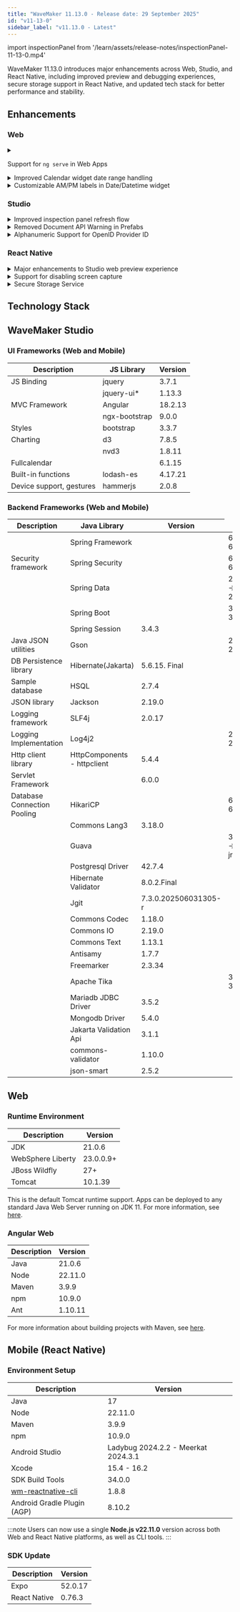 ```yaml
---
title: "WaveMaker 11.13.0 - Release date: 29 September 2025"
id: "v11-13-0"
sidebar_label: "v11.13.0 - Latest"
---
```


import inspectionPanel from '/learn/assets/release-notes/inspectionPanel-11-13-0.mp4'

WaveMaker 11.13.0 introduces major enhancements across Web, Studio, and React Native, including improved preview and debugging experiences, secure storage support in React Native, and updated tech stack for better performance and stability.

## Enhancements

### Web

<details>
<summary>

Support for `ng serve` in Web Apps

</summary>

WaveMaker web apps can now be run and debugged locally using `ng serve`, just like standard Angular applications. This makes it easier for developers to test, debug, and extend their apps outside of Studio by running the frontend independently and connecting it to backend services via a proxy configuration.
</details>

<details>
<summary>Improved Calendar widget date range handling</summary>
In Calendar widget, months and years outside the defined minimum and maximum date range are now not only greyed out but also show a block icon (🚫) cursor on hover. This provides clearer feedback to users when attempting to select unavailable options.
</details>

<details>
<summary>Customizable AM/PM labels in Date/Datetime widget</summary>

The Date and Datetime widgets now support customizable AM/PM labels. Developers can override the default text by adding `LABEL_AM` and `LABEL_PM` entries in Localized Messages (i18n). Once defined, these labels will be applied in the Time and Datetime widgets to match project requirements.
</details>

### Studio

<details>
<summary>Improved inspection panel refresh flow</summary>
The inspection panel now provides clear feedback while results are being refreshed. When a refresh is triggered, the Refresh and Download buttons are disabled until the process completes, and a loading indicator (“Inspection in progress…”) is displayed. Once results are updated, the buttons are re-enabled and a notification confirms the update. This prevents repeated clicks, avoids confusion with old results, and ensures a smoother inspection experience.

<video src={inspectionPanel} autoPlay controls loop style={{maxWidth:"100%"}}/>

</details>

<details>
<summary>Removed Document API Warning in Prefabs</summary>

The warning about using the `document` API in prefab scripts has been removed. Developers can now use the API without seeing unnecessary warnings.
</details>

<details>
<summary>Alphanumeric Support for OpenID Provider ID</summary>

OpenID provider IDs now support alphanumeric values, allowing identifiers such as _IDP1_, _IDP2_, etc. This enhancement makes it easier to manage multiple OpenID providers with clear and flexible naming.
</details>

### React Native

<details>
<summary>Major enhancements to Studio web preview experience</summary>

We’ve significantly upgraded the Studio web preview experience to streamline development and enable faster debugging.

#### Key Enhancements

#### Build Progress Indicators

- Provides visual step-by-step indicators during the build process  
- Displays the number of completed steps and time taken for each step, offering better visibility into loading progress

![Preview - Build Progress Indicators](/learn/assets/release-notes/previewSteps.png)

#### Improved Error Display in Preview

- Build errors now appear directly within the preview, removing the need to manually check Studio logs
- Error messages are descriptive and contextual, clearly indicating the useful information like stage, file location, line number where the issue occurred

![Improved Error Display in Preview](/learn/assets/release-notes/previewError.png)

#### Clean Preview

Introduced a Clean Preview option in the Studio, that clears cached builds and generates a fresh build for preview.

![Preview - Clean Preview Button](/learn/assets/release-notes/previewClean.png)


#### Enhanced Device Preview & Layout Testing

- Preview now supports a broader range of devices, including popular phones and tablets.
- Easily switch between portrait and landscape modes to validate responsiveness.
- Adjustable zoom controls for fine-tuning layouts across various screen sizes.

![Preview - Enhanced Device Preview & Layout Testing](/learn/assets/release-notes/preview.png)

#### WavePulse Integration

- Integrated debugging inside Studio Preview:
  - Console logs
  - Network activity
  - UI element tree with properties and applied styles

![Preview - WavePulse](/learn/assets/release-notes/previewWavePulse.png)

#### Before vs After

| Before                  | After                                |
|-------------------------|---------------------------------------|
| Generic spinner only    | Visual step-by-step loader            |
| Blank screen on error   | Error display with exact failure step |
| No inbuilt debugging tools | WavePulse is now integrated into web preview |


These upgrades make Studio Preview more developer friendly, helping you easily build, test, and debug your apps.
</details>

<details>
<summary>Support for disabling screen capture</summary>
A new option is available to protect sensitive data by preventing screenshots in apps. When enabled, this feature blocks both direct screenshots and cached screenshots that appear in the recent apps screen.  

To enable, add the following in **wm_rn_config.json**:  

```json
"screenCaptureProtection": {
  "enabled": true
}
```

> Note: This requires a development build and may not work in Expo Go.

</details>

<details>
<summary>Secure Storage Service</summary>

Introducing `SecureStorageService`, a newly added service in WaveMaker React Native, to store sensitive data such as authentication tokens, passwords, or API keys in an encrypted way. This service leverages platform-specific secure storage (via Expo Secure Store), so developers no longer need to manually import or configure libraries.  

Example usage:  
```ts
async function manageAccessToken() {
  try {
    // Set the AccessToken
    await App.getDependency("SecureStorageService").setItem("AccessToken3", "Wavemaker3");

    // Get the AccessToken
    const accessToken = await App.getDependency("SecureStorageService").getItem("AccessToken3");
    Page.Widgets.label2.caption = await App.getDependency("SecureStorageService").getItem("AccessToken3");

    // Log the result
    console.log(accessToken); // Should log "Wavemaker3" if successful
  } catch (error) {
    console.error("An error occurred:", error);
  }
}
```

**Supported methods:**

| Method                | Description                                          |
| --------------------- | ---------------------------------------------------- |
| `getItem(key)`       | Retrieves a securely stored value for the given key. |
| `setItem(key, value)` | Stores the value securely under the given key.       |
| `removeItem(key)`     | Removes a securely stored value.                     |

> Note : SecureStorageService supports a maximum of 4KB per key and is not intended for large datasets.

</details>

## Technology Stack

## WaveMaker Studio 

### UI Frameworks (Web and Mobile)

| Description | JS Library | Version |
| --- | --- | --- |
| JS Binding | jquery |  3.7.1 |
|  | jquery-ui* | 1.13.3 |
| MVC Framework | Angular |  18.2.13  |
|  | ngx-bootstrap | 9.0.0 |
| Styles | bootstrap | 3.3.7 |
| Charting | d3 | 7.8.5 |
|  | nvd3 | 1.8.11 |
| Fullcalendar | |  6.1.15 |
| Built-in functions | lodash-es | 4.17.21|
| Device support, gestures | hammerjs | 2.0.8 |

### Backend Frameworks (Web and Mobile)

| Description | Java Library | Version |
| --- | --- |--------------------|
|  | Spring Framework | <td className="versiontdbgcolor"> 6.2.10 -> 6.2.11 </td> |
| Security framework | Spring Security | <td className="versiontdbgcolor"> 6.4.9 -> 6.4.11 </td> |
|  | Spring Data | <td className="versiontdbgcolor"> 2024.1.9 -> 2024.1.10 </td> |
|  | Spring Boot | <td className="versiontdbgcolor"> 3.4.9 -> 3.4.10 </td> |
|  | Spring Session | 3.4.3 |
| Java JSON utilities | Gson  | <td className="versiontdbgcolor"> 2.13.1 -> 2.13.2 </td>  |
| DB Persistence library | Hibernate(Jakarta) | 5.6.15. Final   |
| Sample database | HSQL | 2.7.4 |
| JSON library | Jackson | 2.19.0 |
| Logging framework | SLF4j | 2.0.17 |
| Logging Implementation | Log4j2 | <td className="versiontdbgcolor"> 2.25.1 -> 2.25.2 </td> |
| Http client library  | HttpComponents -  httpclient | 5.4.4 |
| Servlet Framework |  | 6.0.0 |
| Database Connection Pooling | HikariCP | <td className="versiontdbgcolor"> 6.3.2 -> 6.3.3 </td> |
|  | Commons Lang3 | 3.18.0 |
|  | Guava | <td className="versiontdbgcolor"> 33.4.8-jre -> 33.5.0-jre </td> |
|  | Postgresql Driver  | 42.7.4  |
|  | Hibernate Validator | 8.0.2.Final |
|  | Jgit | 7.3.0.202506031305-r |
|  | Commons Codec | 1.18.0 |
|  | Commons IO | 2.19.0 |
|  | Commons Text |  1.13.1 |
|  | Antisamy | 1.7.7 |
|  | Freemarker | 2.3.34 |
|  | Apache Tika | <td className="versiontdbgcolor"> 3.2.2 -> 3.2.3 </td> |
|  | Mariadb JDBC Driver | 3.5.2 |
|  | Mongodb Driver | 5.4.0 |
|  | Jakarta Validation Api | 3.1.1 |
|  | commons-validator | 1.10.0 |
|  | json-smart | 2.5.2 |

## Web

### Runtime Environment

| Description | Version |
| --- | --- |
| JDK | 21.0.6 |
| WebSphere Liberty | 23.0.0.9+ |
| JBoss Wildfly | 27+ |
| Tomcat | 10.1.39 |


This is the default Tomcat runtime support. Apps can be deployed to any standard Java Web Server running on JDK 11. For more information, see [here](/learn/app-development/deployment/deployment-web-server).

### Angular Web 

|Description|	Version|
|---|---|
|Java | 21.0.6 |
|Node| 22.11.0 |
|Maven| 3.9.9 |
|npm | 10.9.0 |
|Ant| 1.10.11|

For more information about building projects with Maven, see [here](/learn/app-development/deployment/building-with-maven).


## Mobile (React Native)

### Environment Setup

|Description|	Version|
|---|---|
|Java | 17 |
|Node|  22.11.0 |
|Maven| 3.9.9 |
|npm | 10.9.0 |
| Android Studio | Ladybug 2024.2.2 - Meerkat 2024.3.1 |
| Xcode |  15.4  - 16.2 |
| SDK Build Tools | 34.0.0|
| [wm-reactnative-cli](https://www.npmjs.com/package/@wavemaker/wm-reactnative-cli) | 1.8.8 |
| Android Gradle Plugin (AGP) |  8.10.2  |

:::note
Users can now use a single **Node.js v22.11.0** version across both Web and React Native platforms, as well as CLI tools.
:::

### SDK Update

|Description|	Version|
|---|---|
| Expo | 52.0.17 |
| React Native | 0.76.3 |

